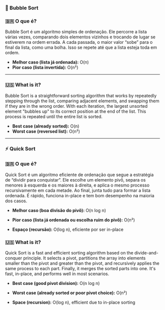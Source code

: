 ### 🔄 Bubble Sort 

### 🇧🇷 O que é?

Bubble Sort é um algoritmo simples de ordenação. Ele percorre a lista várias vezes, comparando dois elementos vizinhos e trocando de lugar se estiverem na ordem errada. A cada passada, o maior valor “sobe” para o final da lista, como uma bolha. Isso se repete até que a lista esteja toda em ordem.

- **Melhor caso (lista já ordenada):** O(n)  
- **Pior caso (lista invertida):** O(n²)

---

### 🇺🇸 What is it?

Bubble Sort is a straightforward sorting algorithm that works by repeatedly stepping through the list, comparing adjacent elements, and swapping them if they are in the wrong order. With each iteration, the largest unsorted element "bubbles up" to its correct position at the end of the list. This process is repeated until the entire list is sorted.

- **Best case (already sorted):** O(n)  
- **Worst case (reversed list):** O(n²)
  
---

### ⚡ Quick Sort

### 🇧🇷 O que é?
Quick Sort é um algoritmo eficiente de ordenação que segue a estratégia de “dividir para conquistar”. Ele escolhe um elemento pivô, separa os menores à esquerda e os maiores à direita, e aplica o mesmo processo recursivamente em cada metade. Ao final, junta tudo para formar a lista ordenada. É rápido, funciona in-place e tem bom desempenho na maioria dos casos.

- **Melhor caso (boa divisão do pivô):** O(n log n)

- **Pior caso (lista já ordenada ou escolha ruim do pivô):** O(n²)

- **Espaço (recursão):** O(log n), eficiente por ser in-place

### 🇺🇸 What is it?

Quick Sort is a fast and efficient sorting algorithm based on the divide-and-conquer principle. It selects a pivot, partitions the array into elements smaller than the pivot and greater than the pivot, and recursively applies the same process to each part. Finally, it merges the sorted parts into one. It's fast, in-place, and performs well in most scenarios.

- **Best case (good pivot division):** O(n log n)

- **Worst case (already sorted or poor pivot choice):** O(n²)

- **Space (recursion):** O(log n), efficient due to in-place sorting
